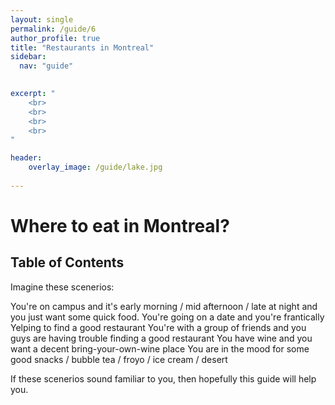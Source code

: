 ```yaml
---
layout: single
permalink: /guide/6
author_profile: true
title: "Restaurants in Montreal"
sidebar:
  nav: "guide"
    

excerpt: "
    <br>
    <br>
    <br>
    <br>
"

header:
    overlay_image: /guide/lake.jpg
    
---
```


# Where to eat in Montreal? 

## Table of Contents 

Imagine these scenerios: 

You're on campus and it's early morning / mid afternoon / late at night and you just want some quick food. 
You're going on a date and you're frantically Yelping to find a good restaurant 
You're with a group of friends and you guys are having trouble finding a good restaurant 
You have wine and you want a decent bring-your-own-wine place 
You are in the mood for some good snacks / bubble tea / froyo / ice cream / desert

If these scenerios sound familiar to you, then hopefully this guide will help you. 